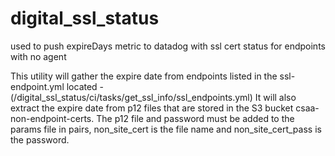 # digital_ssl_status
used to push expireDays metric to datadog with ssl cert status for endpoints with no agent

This utility will gather the expire date from endpoints listed in the ssl-endpoint.yml located -
(/digital_ssl_status/ci/tasks/get_ssl_info/ssl_endpoints.yml)
It will also extract the expire date from p12 files that are stored in the S3 bucket 
csaa-non-endpoint-certs. The p12 file and password must be added to the params file in pairs, 
non_site_cert is the file name and non_site_cert_pass is the password.
